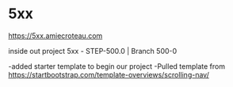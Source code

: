 # 5xx

https://5xx.amiecroteau.com


inside out project 5xx - STEP-500.0 | Branch 500-0

-added starter template to begin our project
-Pulled template from https://startbootstrap.com/template-overviews/scrolling-nav/




